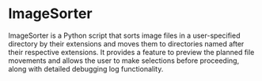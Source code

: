 # ImageSorter
ImageSorter is a Python script that sorts image files in a user-specified directory by their extensions and moves them to directories named after their respective extensions. It provides a feature to preview the planned file movements and allows the user to make selections before proceeding, along with detailed debugging log functionality.
